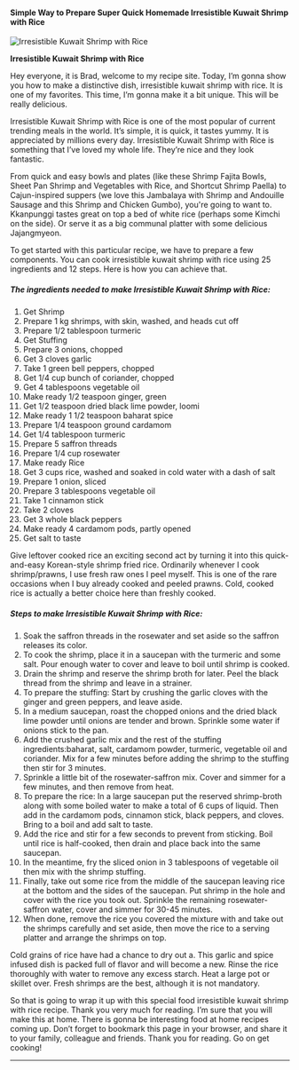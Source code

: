             

#### Simple Way to Prepare Super Quick Homemade Irresistible Kuwait Shrimp with Rice

![Irresistible Kuwait Shrimp with Rice](https://img-global.cpcdn.com/recipes/44512/751x532cq70/irresistible-kuwait-shrimp-with-rice-recipe-main-photo.jpg)

**Irresistible Kuwait Shrimp with Rice**

Hey everyone, it is Brad, welcome to my recipe site. Today, I’m gonna show you how to make a distinctive dish, irresistible kuwait shrimp with rice. It is one of my favorites. This time, I’m gonna make it a bit unique. This will be really delicious.

Irresistible Kuwait Shrimp with Rice is one of the most popular of current trending meals in the world. It’s simple, it is quick, it tastes yummy. It is appreciated by millions every day. Irresistible Kuwait Shrimp with Rice is something that I’ve loved my whole life. They’re nice and they look fantastic.

From quick and easy bowls and plates (like these Shrimp Fajita Bowls, Sheet Pan Shrimp and Vegetables with Rice, and Shortcut Shrimp Paella) to Cajun-inspired suppers (we love this Jambalaya with Shrimp and Andouille Sausage and this Shrimp and Chicken Gumbo), you're going to want to. Kkanpunggi tastes great on top a bed of white rice (perhaps some Kimchi on the side). Or serve it as a big communal platter with some delicious Jajangmyeon.

To get started with this particular recipe, we have to prepare a few components. You can cook irresistible kuwait shrimp with rice using 25 ingredients and 12 steps. Here is how you can achieve that.

##### The ingredients needed to make Irresistible Kuwait Shrimp with Rice:

1.  Get Shrimp
2.  Prepare 1 kg shrimps, with skin, washed, and heads cut off
3.  Prepare 1/2 tablespoon turmeric
4.  Get Stuffing
5.  Prepare 3 onions, chopped
6.  Get 3 cloves garlic
7.  Take 1 green bell peppers, chopped
8.  Get 1/4 cup bunch of coriander, chopped
9.  Get 4 tablespoons vegetable oil
10.  Make ready 1/2 teaspoon ginger, green
11.  Get 1/2 teaspoon dried black lime powder, loomi
12.  Make ready 1 1/2 teaspoon baharat spice
13.  Prepare 1/4 teaspoon ground cardamom
14.  Get 1/4 tablespoon turmeric
15.  Prepare 5 saffron threads
16.  Prepare 1/4 cup rosewater
17.  Make ready Rice
18.  Get 3 cups rice, washed and soaked in cold water with a dash of salt
19.  Prepare 1 onion, sliced
20.  Prepare 3 tablespoons vegetable oil
21.  Take 1 cinnamon stick
22.  Take 2 cloves
23.  Get 3 whole black peppers
24.  Make ready 4 cardamom pods, partly opened
25.  Get salt to taste

Give leftover cooked rice an exciting second act by turning it into this quick-and-easy Korean-style shrimp fried rice. Ordinarily whenever I cook shrimp/prawns, I use fresh raw ones I peel myself. This is one of the rare occasions when I buy already cooked and peeled prawns. Cold, cooked rice is actually a better choice here than freshly cooked.

##### Steps to make Irresistible Kuwait Shrimp with Rice:

1.  Soak the saffron threads in the rosewater and set aside so the saffron releases its color.
2.  To cook the shrimp, place it in a saucepan with the turmeric and some salt. Pour enough water to cover and leave to boil until shrimp is cooked.
3.  Drain the shrimp and reserve the shrimp broth for later. Peel the black thread from the shrimp and leave in a strainer.
4.  To prepare the stuffing: Start by crushing the garlic cloves with the ginger and green peppers, and leave aside.
5.  In a medium saucepan, roast the chopped onions and the dried black lime powder until onions are tender and brown. Sprinkle some water if onions stick to the pan.
6.  Add the crushed garlic mix and the rest of the stuffing ingredients:baharat, salt, cardamom powder, turmeric, vegetable oil and coriander. Mix for a few minutes before adding the shrimp to the stuffing then stir for 3 minutes.
7.  Sprinkle a little bit of the rosewater-saffron mix. Cover and simmer for a few minutes, and then remove from heat.
8.  To prepare the rice: In a large saucepan put the reserved shrimp-broth along with some boiled water to make a total of 6 cups of liquid. Then add in the cardamom pods, cinnamon stick, black peppers, and cloves. Bring to a boil and add salt to taste.
9.  Add the rice and stir for a few seconds to prevent from sticking. Boil until rice is half-cooked, then drain and place back into the same saucepan.
10.  In the meantime, fry the sliced onion in 3 tablespoons of vegetable oil then mix with the shrimp stuffing.
11.  Finally, take out some rice from the middle of the saucepan leaving rice at the bottom and the sides of the saucepan. Put shrimp in the hole and cover with the rice you took out. Sprinkle the remaining rosewater-saffron water, cover and simmer for 30-45 minutes.
12.  When done, remove the rice you covered the mixture with and take out the shrimps carefully and set aside, then move the rice to a serving platter and arrange the shrimps on top.

Cold grains of rice have had a chance to dry out a. This garlic and spice infused dish is packed full of flavor and will become a new. Rinse the rice thoroughly with water to remove any excess starch. Heat a large pot or skillet over. Fresh shrimps are the best, although it is not mandatory.

So that is going to wrap it up with this special food irresistible kuwait shrimp with rice recipe. Thank you very much for reading. I’m sure that you will make this at home. There is gonna be interesting food at home recipes coming up. Don’t forget to bookmark this page in your browser, and share it to your family, colleague and friends. Thank you for reading. Go on get cooking!

* * *